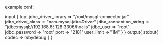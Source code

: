 example conf:

input {
  tcp{
    jdbc_driver_library => "/root/mysql-connector.jar"
    jdbc_driver_class => "com.mysql.jdbc.Driver"
    jdbc_connection_string => "jdbc:mysql://192.168.65.128:3306/hoolis"
    jdbc_user => "root"
    jdbc_password => "root"
    port => "2181"
    user_limit => "1M"
  }
}
output{
    stdout{
        codec => rubydebug
	}
}
